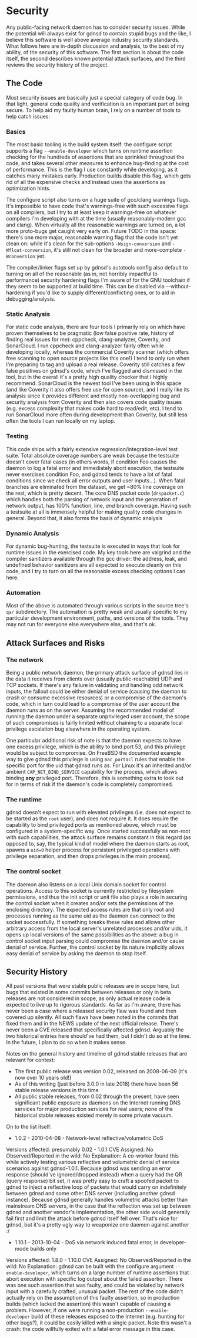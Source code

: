 # Security

Any public-facing network daemon has to consider security issues. While the potential will always exist for gdnsd to contain stupid bugs and the like, I believe this software is well above average industry security standards.  What follows here are in-depth discussion and analysis, to the best of my ability, of the security of this software.  The first section is about the code itself, the second describes known potential attack surfaces, and the third reviews the security history of the project.

## The Code

Most security issues are basically just a special category of code bug.  In that light, general code quality and verification is an important part of being secure.  To help aid my faulty human brain, I rely on a number of tools to help catch issues:

### Basics

The most basic tooling is the build system itself: the configure script supports a flag `--enable-developer` which turns on runtime assertion checking for the hundreds of assertions that are sprinkled throughout the code, and takes several other measures to enhance bug-finding at the cost of performance.  This is the flag I use constantly while developing, as it catches many mistakes early.  Production builds disable this flag, which gets rid of all the expensive checks and instead uses the assertions as optimization hints.

The configure script also turns on a huge suite of gcc/clang warnings flags.  It's impossible to have code that's warnings-free with such excessive flags on all compilers, but I try to at least keep it warnings-free on whatever compilers I'm developing with at the time (usually reasonably-modern gcc and clang).  When virtually all the reasonable warnings are turned on, a lot more proto-bugs get caught very early on.  Future TODO in this space: there's one more major, reasonable warning flag that the code isn't yet clean on: while it's clean for the sub-options `-Wsign-conversion` and `-Wfloat-conversion`, it's still not clean for the broader and more-complete `-Wconversion` yet.

The compiler/linker flags set up by gdnsd's autotools config also default to turning on all of the reasonable (as in, not horribly impactful to performance) security hardening flags I'm aware of for the GNU toolchain if they seem to be supported at build time.  This can be disabled via --without-hardening if you'd like to supply different/conflicting ones, or to aid in debugging/analysis.

### Static Analysis

For static code analysis, there are four tools I primarily rely on which have proven themselves to be pragmatic (low false positive rate, history of finding real issues for me): cppcheck, clang-analyzer, Coverity, and SonarCloud.  I run cppcheck and clang-analyzer fairly often while developing locally, whereas the commercial Coverity scanner (which offers free scanning to open source projects like this one!) I tend to only run when I'm preparing to tag and upload a real release.  Coverity still catches a few false positives on gdnsd's code, which I've flagged and dismissed in the tool, but in the overall it's a pretty high quality checker that I highly recommend.  SonarCloud is the newest tool I've been using in this space (and like Coverity it also offers free use for open source), and I really like its analysis since it provides different and mostly non-overlapping bug and security analysis from Coverity and then also covers code quality issues (e.g. excess complexity that makes code hard to read/edit, etc).  I tend to run SonarCloud more often during development than Coverity, but still less often the tools I can run locally on my laptop.

### Testing

This code ships with a fairly extensive regression/integration-level test suite.  Total absolute coverage numbers are weak because the testsuite doesn't cover fatal cases (in others words, if condition Foo causes the daemon to log a fatal error and immediately abort execution, the testsuite never exercises condition Foo, and gdnsd tends to have a lot of fatal conditions since we check all error outputs and user inputs...).  When fatal branches are eliminated from the dataset, we get ~80% line coverage on the rest, which is pretty decent.  The core DNS packet code (`dnspacket.c`) which handles both the parsing of network input and the generation of network output, has 100% function, line, *and* branch coverage.  Having such a testsuite at all is immensely helpful for making quality code changes in general.  Beyond that, it also forms the basis of dynamic analysis

### Dynamic Analysis

For dynamic bug-hunting, the testsuite is executed in ways that look for runtime issues in the exercised code.  My key tools here are valgrind and the compiler sanitizers available through the gcc driver: the address, leak, and undefined behavior sanitizers are all expected to execute cleanly on this code, and I try to turn on all the reasonable excess checking options I can here.

### Automation

Most of the above is automated through various scripts in the source tree's `qa/` subdirectory.  The automation is pretty weak and usually specific to my particular development environment, paths, and versions of the tools.  They may not run for everyone else everywhere else, and that's ok.

## Attack Surfaces and Risks

### The network

Being a public network daemon, the primary attack surface of gdnsd lies in the data it receives from clients over (usually public-reachable) UDP and TCP sockets.  If there's any failure in validating and handling odd network inputs, the fallout could be either denial of service (causing the daemon to crash or consume excessive resources) or a compromise of the daemon's code, which in turn could lead to a compromise of the user account the daemon runs as on the server.  Assuming the recommended model of running the daemon under a separate unprivileged user account, the scope of such compromises is fairly limited without chaining to a separate local privilege escalation bug elsewhere in the operating system.

One particular additional risk of note is that the daemon expects to have one excess privilege, which is the ability to bind port 53, and this privilege would be subject to compromise.  On FreeBSD the documented example way to give gdnsd this privilege is using `mac_portacl` rules that enable the specific port for the uid that gdnsd runs as.  For Linux it's an inherited and/or ambient `CAP_NET_BIND_SERVICE` capability for the process, which allows binding **any** privileged port.  Therefore, this is something extra to look out for in terms of risk if the daemon's code is completely compromised.

### The runtime

gdnsd doesn't expect to run with elevated privileges (i.e. does not expect to be started as the `root` user), and does not require it.  It does require the capability to bind privileged ports as mentioned above, which must be configured in a system-specific way.  Once started successfully as non-root with such capabilities, the attack surface remains constant in this regard (as opposed to, say, the typical kind of model where the daemon starts as root, spawns a `uid=0` helper process for persistent privileged operations with privilege separation, and then drops privileges in the main process).

### The control socket

The daemon also listens on a local Unix domain socket for control operations.  Access to this socket is currently restricted by filesystem permissions, and thus the init script or unit file also plays a role in securing the control socket when it creates and/or sets the permissions of the enclosing directory.  The expected access rules are that only root and processes running as the same uid as the daemon can connect to the socket successfully.  If something breaks these rules and allows other arbitrary access from the local server's unrelated processes and/or uids, it opens up local versions of the same possibilities as the above: a bug in control socket input parsing could compromise the daemon and/or cause denial of service.  Further, the control socket by its nature implicitly allows easy denial of service by asking the daemon to stop itself.

## Security History

All past versions that were stable public releases are in scope here, but bugs that existed in some commits between releases or only in beta releases are not considered in scope, as only actual release code is expected to live up to rigorous standards.  As far as I'm aware, there has never been a case where a released security flaw was found and then covered up silently.  All such flaws have been noted in the commits that fixed them and in the NEWS update of the next official release.  There's never been a CVE released that specifically affected gdnsd.  Arguably the two historical entries here should've had them, but I didn't do so at the time.  In the future, I plan to do so when it makes sense.

Notes on the general history and timeline of gdnsd stable releases that are relevant for context:

* The first public release was version 0.02, released on 2008-06-09 (it's now over 10 years old!)
* As of this writing (just before 3.0.0 in late 2018) there have been 56 stable release versions in this time
* All public stable releases, from 0.02 through the present, have seen significant public exposure as daemons on the Internet running DNS services for major production services for real users; none of the historical stable releases existed merely in some private vacuum.

On to the list itself:

* 1.0.2 - 2010-04-08 - Network-level reflective/volumetric DoS

Versions affected: presumably 0.02 - 1.0.1
CVE Assigned: No
Observed/Reported in the wild: No
Explanation: A co-worker found this while actively testing various reflective and volumetric denial of service scenarios against gdnsd-1.0.1.  Because gdnsd was sending an error response (should've ignored/dropped instead) when a query had the QR (query response) bit set, it was pretty easy to craft a spoofed packet to gdnsd to inject a reflective loop of packets that would carry on indefinitely between gdnsd and some other DNS server (including another gdnsd instance).  Because gdnsd generally handles volumetric attacks better than mainstream DNS servers, in the case that the reflection was set up between gdnsd and another vendor's implementation, the other side would generally fail first and limit the attack before gdnsd itself fell over.  That's nice for gdnsd, but it's a pretty ugly way to weaponize one daemon against another :/

* 1.10.1 - 2013-10-04 - DoS via network induced fatal error, in developer-mode builds only

Versions affected: 1.8.0 - 1.10.0
CVE Assigned: No
Observed/Reported in the wild: No
Explanation: gdnsd can be built with the configure argument ``--enable-developer``, which turns on a large number of runtime assertions that abort execution with specific log output about the failed assertion.  There was one such assertion that was faulty, and could be violated by network input with a carefully crafted, unusual packet.  The rest of the code didn't actually rely on the assumption of this faulty assertion, so in production builds (which lacked the assertion) this wasn't capable of causing a problem.  However, if one were running a non-production `--enable-developer` build of these releases exposed to the Internet (e.g. hunting for other bugs?), it could be easily killed with a single packet.  Note this wasn't a crash: the code willfully exited with a fatal error message in this case.
